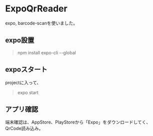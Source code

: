 # ExpoQrReader
expo, barcode-scanを使いました。

## expo設置

> npm install expo-cli --global

## expoスタート

projectに入って、
> expo start

## アプリ確認

端末確認は、AppStore、PlayStoreから「Expo」をダウンロードしてく、QrCode読み込み。
